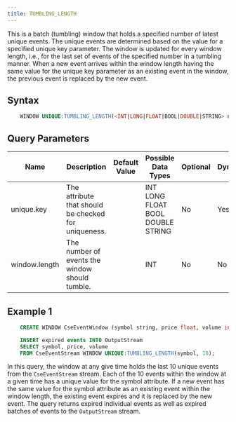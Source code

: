 ```yaml
---
title: TUMBLING_LENGTH
---
```


This is a batch (tumbling) window that holds a specified number of latest unique events. The unique events are determined based on the value for a specified unique key parameter. The window is updated for every window length, i.e., for the last set of events of the specified number in a tumbling manner. When a new event arrives within the window length having the same value for the unique key parameter as an existing event in the window, the previous event is replaced by the new event.

## Syntax

```sql
    WINDOW UNIQUE:TUMBLING_LENGTH(<INT|LONG|FLOAT|BOOL|DOUBLE|STRING> unique.key, <INT> window.length)
```

## Query Parameters

| Name          | Description           | Default Value | Possible Data Types               | Optional | Dynamic |
|---------------|-----------------------|---------------|-----------------------------------|----------|---------|
| unique.key  | The attribute that should be checked for uniqueness. |      | INT LONG FLOAT BOOL DOUBLE STRING | No     | Yes   |
| window.length | The number of events the window should tumble.    |          | INT              | No    | No    |

## Example 1

```sql
    CREATE WINDOW CseEventWindow (symbol string, price float, volume int);

    INSERT expired events INTO OutputStream
    SELECT symbol, price, volume
    FROM CseEventStream WINDOW UNIQUE:TUMBLING_LENGTH(symbol, 10);
```

In this query, the window at any give time holds the last 10 unique events from the `CseEventStream` stream. Each of the 10 events within the window at a given time has a unique value for the symbol attribute. If a new event has the same value for the symbol attribute as an existing event within the window length, the existing event expires and it is replaced by the new event. The query returns expired individual events as well as expired batches of events to the `OutputStream` stream.
